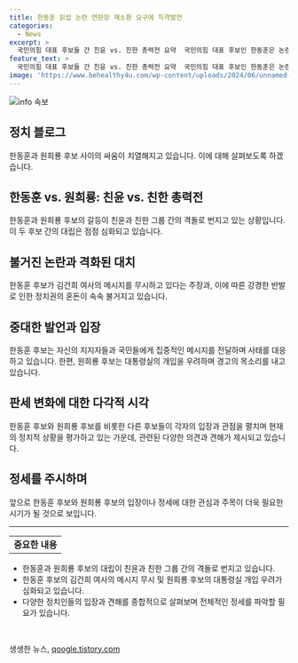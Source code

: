 ```yaml
---
title: 한동훈 읽씹 논란 연판장 재소환 요구에 직격발언
categories:
  - News
excerpt: >
  국민의힘 대표 후보들 간 친윤 vs. 친한 총력전 요약  국민의힘 대표 후보인 한동훈은 논란 휩싸인 연판장을 정면 돌파하겠다고 밝히며 일부 인사들의 사퇴 요구 움직임에도 정면 돌파하고 있다. 한편, 원희룡 후보는 대통령실 개입을 비판하고, 윤상현 후보는 당 대표 선거를 치르는 과정에서 대통령실을 끌어들인 것을 경고한다. 이러한 과정에서 김건희 여사의 문자 논란과 함께 국민의힘 내부 갈등이 고조되고 있으며, 친윤계와 친한계 사이의 총력전이 벌어지고 있다.
feature_text: >
  국민의힘 대표 후보들 간 친윤 vs. 친한 총력전 요약  국민의힘 대표 후보인 한동훈은 논란 휩싸인 연판장을 정면 돌파하겠다고 밝히며 일부 인사들의 사퇴 요구 움직임에도 정면 돌파하고 있다. 한편, 원희룡 후보는 대통령실 개입을 비판하고, 윤상현 후보는 당 대표 선거를 치르는 과정에서 대통령실을 끌어들인 것을 경고한다. 이러한 과정에서 김건희 여사의 문자 논란과 함께 국민의힘 내부 갈등이 고조되고 있으며, 친윤계와 친한계 사이의 총력전이 벌어지고 있다.
image: 'https://www.behealthy4u.com/wp-content/uploads/2024/06/unnamed-file.png'
---
```


<p><img src="https://www.behealthy4u.com/wp-content/uploads/2024/06/unnamed-file.png" alt="info 속보" /></p>

<h2 data-ke-size="size26">정치 블로그</h2>

<p data-ke-size="size16">한동훈과 원희룡 후보 사이의 싸움이 치열해지고 있습니다. 이에 대해 살펴보도록 하겠습니다.</p>

<h2 data-ke-size="size26">한동훈 vs. 원희룡: 친윤 vs. 친한 총력전</h2>

<p data-ke-size="size16">한동훈과 원희룡 후보의 갈등이 친윤과 친한 그룹 간의 격돌로 번지고 있는 상황입니다. 이 두 후보 간의 대립은 점점 심화되고 있습니다.</p>

<h2 data-ke-size="size26">불거진 논란과 격화된 대치</h2>

<p data-ke-size="size16">한동훈 후보가 김건희 여사의 메시지를 무시하고 있다는 주장과, 이에 따른 강경한 반발로 인한 정치권의 혼돈이 속속 불거지고 있습니다.</p>

<h2 data-ke-size="size26">중대한 발언과 입장</h2>

<p data-ke-size="size16">한동훈 후보는 자신의 지지자들과 국민들에게 집중적인 메시지를 전달하며 사태를 대응하고 있습니다. 한편, 원희룡 후보는 대통령실의 개입을 우려하며 경고의 목소리를 내고 있습니다.</p>

<h2 data-ke-size="size26">판세 변화에 대한 다각적 시각</h2>

<p data-ke-size="size16">한동훈 후보와 원희룡 후보를 비롯한 다른 후보들이 각자의 입장과 관점을 펼치며 현재의 정치적 상황을 평가하고 있는 가운데, 관련된 다양한 의견과 견해가 제시되고 있습니다.</p>

<h2 data-ke-size="size26">정세를 주시하며</h2>

<p data-ke-size="size16">앞으로 한동훈 후보와 원희룡 후보의 입장이나 정세에 대한 관심과 주목이 더욱 필요한 시기가 될 것으로 보입니다.</p>

<hr>

<table>
  <tr>
    <td style="text-align: center; height: 17px;"><b>중요한 내용</b></td>
  </tr>
</table>

<ul>
  <li>한동훈과 원희룡 후보의 대립이 친윤과 친한 그룹 간의 격돌로 번지고 있습니다.</li>
  <li>한동훈 후보의 김건희 여사의 메시지 무시 및 원희룡 후보의 대통령실 개입 우려가 심화되고 있습니다.</li>
  <li>다양한 정치인들의 입장과 견해를 종합적으로 살펴보며 전체적인 정세를 파악할 필요가 있습니다.</li>
</ul>

<p data-ke-size="size16">&nbsp;</p>
생생한 뉴스, <a href="https://qoogle.tistory.com" rel="dofollow">qoogle.tistory.com</a>


